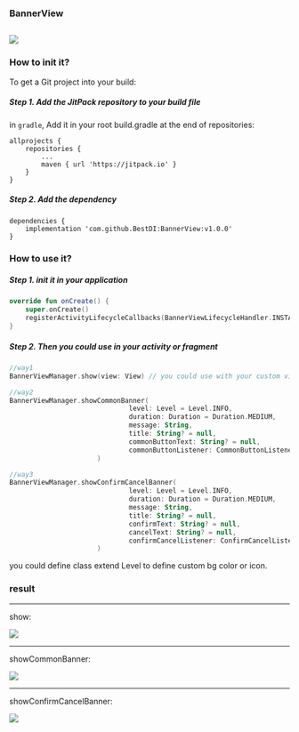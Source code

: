 ### BannerView

[![](https://jitpack.io/v/BestDI/BannerView.svg)](https://jitpack.io/#BestDI/BannerView)
------

### How to init it?

To get a Git project into your build:

##### Step 1. Add the JitPack repository to your build file

in `gradle`,
Add it in your root build.gradle at the end of repositories:

```
allprojects {
    repositories {
        ...
        maven { url 'https://jitpack.io' }
    }
}
```

##### Step 2. Add the dependency

```
dependencies {
    implementation 'com.github.BestDI:BannerView:v1.0.0'
}
```

### How to use it?

##### Step 1. init it in your application

```kotlin
override fun onCreate() {
    super.onCreate()
    registerActivityLifecycleCallbacks(BannerViewLifecycleHandler.INSTANCE)
}
```

##### Step 2. Then you could use in your activity or fragment

```kotlin
//way1
BannerViewManager.show(view: View) // you could use with your custom view

//way2
BannerViewManager.showCommonBanner(
                              level: Level = Level.INFO,
                              duration: Duration = Duration.MEDIUM,
                              message: String,
                              title: String? = null,
                              commonButtonText: String? = null,
                              commonButtonListener: CommonButtonListener? = null
                      )

//way3
BannerViewManager.showConfirmCancelBanner(
                              level: Level = Level.INFO,
                              duration: Duration = Duration.MEDIUM,
                              message: String,
                              title: String? = null,
                              confirmText: String? = null,
                              cancelText: String? = null,
                              confirmCancelListener: ConfirmCancelListener? = null
                      )

```

you could define class extend Level to define custom bg color or icon.

### result

------

show:

![](./screens/customers.png)

-------

showCommonBanner:

![](./screens/info.png)

-------

showConfirmCancelBanner:

![](./screens/confirm.png)